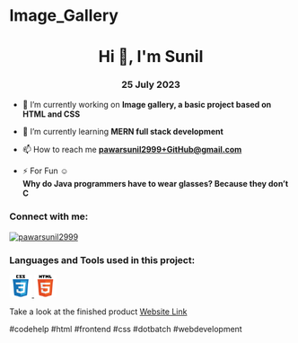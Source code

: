 # Image_Gallery

<h1 align="center">Hi 👋, I'm Sunil</h1>
<h3 align="center">25 July 2023</h3>

- 🔭 I’m currently working on **Image gallery, a basic project based on HTML and CSS**

- 🌱 I’m currently learning **MERN full stack development**

- 📫 How to reach me **pawarsunil2999+GitHub@gmail.com**

- ⚡ For Fun ☺️ <br/>**Why do Java programmers have to wear glasses? Because they don’t C**

<h3 align="left">Connect with me:</h3>
<p align="left">
<a href="https://linkedin.com/in/pawarsunil2999" target="blank"><img align="center" src="https://raw.githubusercontent.com/rahuldkjain/github-profile-readme-generator/master/src/images/icons/Social/linked-in-alt.svg" alt="pawarsunil2999" height="30" width="40" /></a>
</p>

<h3 align="left">Languages and Tools used in this project:</h3>
<p align="left"> <a href="https://www.w3schools.com/css/" target="_blank" rel="noreferrer"> <img src="https://raw.githubusercontent.com/devicons/devicon/master/icons/css3/css3-original-wordmark.svg" alt="css3" width="40" height="40"/> </a> <a href="https://www.w3.org/html/" target="_blank" rel="noreferrer"> <img src="https://raw.githubusercontent.com/devicons/devicon/master/icons/html5/html5-original-wordmark.svg" alt="html5" width="40" height="40"/> </a> </p>


Take a look at the finished product
[Website Link](https://pawarsunil2999.github.io/Image_Gallery/)

#codehelp #html #frontend #css #dotbatch #webdevelopment

